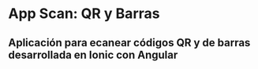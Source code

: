 # App Scan: QR y Barras

## Aplicación para ecanear códigos QR y de barras desarrollada en Ionic con Angular


